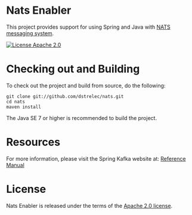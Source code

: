 Nats Enabler
==================

This project provides support for using Spring and Java with [NATS messaging system](https://nats.io/).

[![License Apache 2.0](https://img.shields.io/github/license/mashape/apistatus.svg)](http://www.apache.org/licenses/LICENSE-2.0.html)

# Checking out and Building

To check out the project and build from source, do the following:

    git clone git://github.com/dstrelec/nats.git
    cd nats
    maven install

The Java SE 7 or higher is recommended to build the project.

# Resources

For more information, please visit the Spring Kafka website at:
[Reference Manual](http://dstrelec.github.io/nats/docs)


# License

Nats Enabler is released under the terms of the [Apache 2.0 license](http://www.apache.org/licenses/LICENSE-2.0.html).
